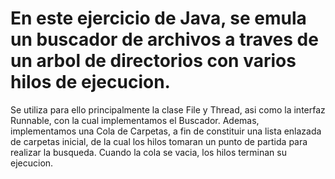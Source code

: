 #   En este ejercicio de Java, se emula un buscador de archivos a traves de un arbol de directorios con varios hilos de ejecucion.
Se utiliza para ello principalmente la clase File y Thread, asi como la interfaz Runnable, con la cual implementamos el Buscador.
Ademas, implementamos una Cola de Carpetas, a fin de constituir una lista enlazada de carpetas inicial, de la cual los hilos tomaran un punto de partida para realizar la busqueda. Cuando la cola se vacia, los hilos terminan su ejecucion.
